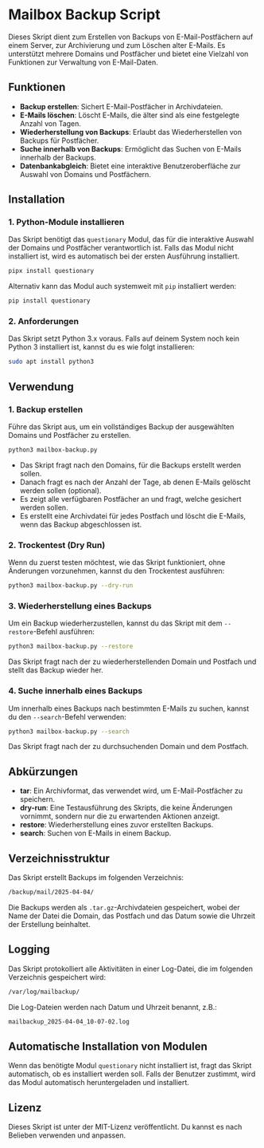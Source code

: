 
# Mailbox Backup Script

Dieses Skript dient zum Erstellen von Backups von E-Mail-Postfächern auf einem Server, zur Archivierung und zum Löschen alter E-Mails. Es unterstützt mehrere Domains und Postfächer und bietet eine Vielzahl von Funktionen zur Verwaltung von E-Mail-Daten.

## Funktionen

- **Backup erstellen**: Sichert E-Mail-Postfächer in Archivdateien.
- **E-Mails löschen**: Löscht E-Mails, die älter sind als eine festgelegte Anzahl von Tagen.
- **Wiederherstellung von Backups**: Erlaubt das Wiederherstellen von Backups für Postfächer.
- **Suche innerhalb von Backups**: Ermöglicht das Suchen von E-Mails innerhalb der Backups.
- **Datenbankabgleich**: Bietet eine interaktive Benutzeroberfläche zur Auswahl von Domains und Postfächern.

## Installation

### 1. Python-Module installieren

Das Skript benötigt das `questionary` Modul, das für die interaktive Auswahl der Domains und Postfächer verantwortlich ist. Falls das Modul nicht installiert ist, wird es automatisch bei der ersten Ausführung installiert.

```bash
pipx install questionary
```

Alternativ kann das Modul auch systemweit mit `pip` installiert werden:

```bash
pip install questionary
```

### 2. Anforderungen

Das Skript setzt Python 3.x voraus. Falls auf deinem System noch kein Python 3 installiert ist, kannst du es wie folgt installieren:

```bash
sudo apt install python3
```

## Verwendung

### 1. Backup erstellen

Führe das Skript aus, um ein vollständiges Backup der ausgewählten Domains und Postfächer zu erstellen.

```bash
python3 mailbox-backup.py
```

- Das Skript fragt nach den Domains, für die Backups erstellt werden sollen.
- Danach fragt es nach der Anzahl der Tage, ab denen E-Mails gelöscht werden sollen (optional).
- Es zeigt alle verfügbaren Postfächer an und fragt, welche gesichert werden sollen.
- Es erstellt eine Archivdatei für jedes Postfach und löscht die E-Mails, wenn das Backup abgeschlossen ist.

### 2. Trockentest (Dry Run)

Wenn du zuerst testen möchtest, wie das Skript funktioniert, ohne Änderungen vorzunehmen, kannst du den Trockentest ausführen:

```bash
python3 mailbox-backup.py --dry-run
```

### 3. Wiederherstellung eines Backups

Um ein Backup wiederherzustellen, kannst du das Skript mit dem `--restore`-Befehl ausführen:

```bash
python3 mailbox-backup.py --restore
```

Das Skript fragt nach der zu wiederherstellenden Domain und Postfach und stellt das Backup wieder her.

### 4. Suche innerhalb eines Backups

Um innerhalb eines Backups nach bestimmten E-Mails zu suchen, kannst du den `--search`-Befehl verwenden:

```bash
python3 mailbox-backup.py --search
```

Das Skript fragt nach der zu durchsuchenden Domain und dem Postfach.

## Abkürzungen

- **tar**: Ein Archivformat, das verwendet wird, um E-Mail-Postfächer zu speichern.
- **dry-run**: Eine Testausführung des Skripts, die keine Änderungen vornimmt, sondern nur die zu erwartenden Aktionen anzeigt.
- **restore**: Wiederherstellung eines zuvor erstellten Backups.
- **search**: Suchen von E-Mails in einem Backup.

## Verzeichnisstruktur

Das Skript erstellt Backups im folgenden Verzeichnis:

```bash
/backup/mail/2025-04-04/
```

Die Backups werden als `.tar.gz`-Archivdateien gespeichert, wobei der Name der Datei die Domain, das Postfach und das Datum sowie die Uhrzeit der Erstellung beinhaltet.

## Logging

Das Skript protokolliert alle Aktivitäten in einer Log-Datei, die im folgenden Verzeichnis gespeichert wird:

```bash
/var/log/mailbackup/
```

Die Log-Dateien werden nach Datum und Uhrzeit benannt, z.B.:

```bash
mailbackup_2025-04-04_10-07-02.log
```

## Automatische Installation von Modulen

Wenn das benötigte Modul `questionary` nicht installiert ist, fragt das Skript automatisch, ob es installiert werden soll. Falls der Benutzer zustimmt, wird das Modul automatisch heruntergeladen und installiert.

## Lizenz

Dieses Skript ist unter der MIT-Lizenz veröffentlicht. Du kannst es nach Belieben verwenden und anpassen.
